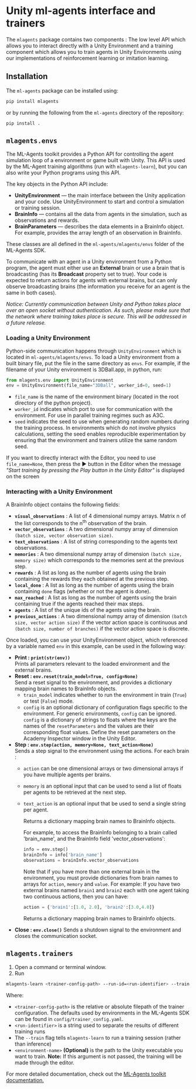 # Unity ml-agents interface and trainers

The `mlagents` package contains two components : The low level API which allows
you to interact directly with a Unity Environment and a training component which
allows you to train agents in Unity Environments using our implementations of
reinforcement learning or imitation learning.

## Installation

The `ml-agents` package can be installed using:

```sh
pip install mlagents
```

or by running the following from the `ml-agents` directory of the repository:

```sh
pip install .
```

## `mlagents.envs`

The ML-Agents toolkit provides a Python API for controlling the agent simulation
loop of a environment or game built with Unity. This API is used by the ML-Agent
training algorithms (run with `mlagents-learn`), but you can also write your
Python programs using this API.

The key objects in the Python API include:

- **UnityEnvironment** — the main interface between the Unity application and
  your code. Use UnityEnvironment to start and control a simulation or training
  session.
- **BrainInfo** — contains all the data from agents in the simulation, such as
  observations and rewards.
- **BrainParameters** — describes the data elements in a BrainInfo object. For
  example, provides the array length of an observation in BrainInfo.

These classes are all defined in the `ml-agents/mlagents/envs` folder of
the ML-Agents SDK.

To communicate with an agent in a Unity environment from a Python program, the
agent must either use an **External** brain or use a brain that is broadcasting
(has its **Broadcast** property set to true). Your code is expected to return
actions for agents with external brains, but can only observe broadcasting
brains (the information you receive for an agent is the same in both cases).

_Notice: Currently communication between Unity and Python takes place over an
open socket without authentication. As such, please make sure that the network
where training takes place is secure. This will be addressed in a future
release._

### Loading a Unity Environment

Python-side communication happens through `UnityEnvironment` which is located in
`ml-agents/mlagents/envs`. To load a Unity environment from a built binary
file, put the file in the same directory as `envs`. For example, if the filename
of your Unity environment is 3DBall.app, in python, run:

```python
from mlagents.env import UnityEnvironment
env = UnityEnvironment(file_name="3DBall", worker_id=0, seed=1)
```

- `file_name` is the name of the environment binary (located in the root
  directory of the python project).
- `worker_id` indicates which port to use for communication with the
  environment. For use in parallel training regimes such as A3C.
- `seed` indicates the seed to use when generating random numbers during the
  training process. In environments which do not involve physics calculations,
  setting the seed enables reproducible experimentation by ensuring that the
  environment and trainers utilize the same random seed.

If you want to directly interact with the Editor, you need to use
`file_name=None`, then press the :arrow_forward: button in the Editor when the
message _"Start training by pressing the Play button in the Unity Editor"_ is
displayed on the screen

### Interacting with a Unity Environment

A BrainInfo object contains the following fields:

- **`visual_observations`** : A list of 4 dimensional numpy arrays. Matrix n of
  the list corresponds to the n<sup>th</sup> observation of the brain.
- **`vector_observations`** : A two dimensional numpy array of dimension `(batch
  size, vector observation size)`.
- **`text_observations`** : A list of string corresponding to the agents text
  observations.
- **`memories`** : A two dimensional numpy array of dimension `(batch size,
  memory size)` which corresponds to the memories sent at the previous step.
- **`rewards`** : A list as long as the number of agents using the brain
  containing the rewards they each obtained at the previous step.
- **`local_done`** : A list as long as the number of agents using the brain
  containing  `done` flags (whether or not the agent is done).
- **`max_reached`** : A list as long as the number of agents using the brain
  containing true if the agents reached their max steps.
- **`agents`** : A list of the unique ids of the agents using the brain.
- **`previous_actions`** : A two dimensional numpy array of dimension `(batch
  size, vector action size)` if the vector action space is continuous and
  `(batch size, number of branches)` if the vector action space is discrete.

Once loaded, you can use your UnityEnvironment object, which referenced by a
variable named `env` in this example, can be used in the following way:  

- **Print : `print(str(env))`**  
  Prints all parameters relevant to the loaded environment and the external
  brains.  
- **Reset : `env.reset(train_model=True, config=None)`**  
  Send a reset signal to the environment, and provides a dictionary mapping
  brain names to BrainInfo objects.  
  - `train_model` indicates whether to run the environment in train (`True`) or
    test (`False`) mode.
  - `config` is an optional dictionary of configuration flags specific to the
    environment. For generic environments, `config` can be ignored. `config` is
    a dictionary of strings to floats where the keys are the names of the
    `resetParameters` and the values are their corresponding float values.
    Define the reset parameters on the Academy Inspector window in the Unity
    Editor.
- **Step : `env.step(action, memory=None, text_action=None)`**  
  Sends a step signal to the environment using the actions. For each brain :
  - `action` can be one dimensional arrays or two dimensional arrays if you have
    multiple agents per brains.
  - `memory` is an optional input that can be used to send a list of floats per
    agents to be retrieved at the next step.
  - `text_action` is an optional input that be used to send a single string per
    agent.

    Returns a dictionary mapping brain names to BrainInfo objects.

    For example, to access the BrainInfo belonging to a brain called
    'brain_name', and the BrainInfo field 'vector_observations':

    ```python
    info = env.step()
    brainInfo = info['brain_name']
    observations = brainInfo.vector_observations
    ```

    Note that if you have more than one external brain in the environment, you
    must provide dictionaries from brain names to arrays for `action`, `memory`
    and `value`. For example: If you have two external brains named `brain1` and
    `brain2` each with one agent taking two continuous actions, then you can
    have:

    ```python
    action = {'brain1':[1.0, 2.0], 'brain2':[3.0,4.0]}
    ```

    Returns a dictionary mapping brain names to BrainInfo objects.  
- **Close : `env.close()`**
  Sends a shutdown signal to the environment and closes the communication
  socket.

## `mlagents.trainers`

1. Open a command or terminal window.
2. Run

```sh
mlagents-learn <trainer-config-path> --run-id=<run-identifier> --train <environment-name>
```

Where:

- `<trainer-config-path>` is the relative or absolute filepath of the trainer
  configuration. The defaults used by environments in the ML-Agents SDK can be
  found in `config/trainer_config.yaml`.
- `<run-identifier>` is a string used to separate the results of different
  training runs
- The `--train` flag tells `mlagents-learn` to run a training session (rather
  than inference)
- `<environment-name>` __(Optional)__ is the path to the Unity executable you
  want to train. __Note:__ If this argument is not passed, the training
  will be made through the editor.

For more detailed documentation, check out the
[ML-Agents toolkit documentation.](https://github.com/Unity-Technologies/ml-agents/blob/master/docs/Readme.md)
